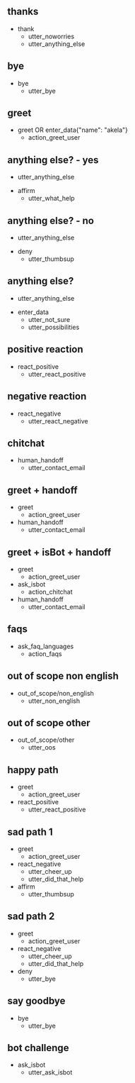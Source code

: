 ## thanks
* thank
  - utter_noworries
  - utter_anything_else

## bye
* bye
  - utter_bye

## greet
* greet OR enter_data{"name": "akela"}
  - action_greet_user

## anything else? - yes
  - utter_anything_else
* affirm
  - utter_what_help

## anything else? - no
  - utter_anything_else
* deny
  - utter_thumbsup

## anything else?
  - utter_anything_else
* enter_data
  - utter_not_sure
  - utter_possibilities

## positive reaction
* react_positive
  - utter_react_positive

## negative reaction
* react_negative
  - utter_react_negative

## chitchat
* human_handoff
  - utter_contact_email

## greet + handoff
* greet
  - action_greet_user
* human_handoff
  - utter_contact_email

## greet + isBot + handoff
* greet
  - action_greet_user
* ask_isbot
  - action_chitchat
* human_handoff
  - utter_contact_email

## faqs
* ask_faq_languages
  - action_faqs

## out of scope non english
* out_of_scope/non_english
  - utter_non_english

## out of scope other
* out_of_scope/other
  - utter_oos

## happy path
* greet
  - action_greet_user
* react_positive
  - utter_react_positive

## sad path 1
* greet
  - action_greet_user
* react_negative
  - utter_cheer_up
  - utter_did_that_help
* affirm
  - utter_thumbsup

## sad path 2
* greet
  - action_greet_user
* react_negative
  - utter_cheer_up
  - utter_did_that_help
* deny
  - utter_bye

## say goodbye
* bye
  - utter_bye

## bot challenge
* ask_isbot
  - utter_ask_isbot
